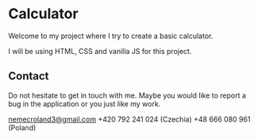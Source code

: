 # Calculator

Welcome to my project where I try to create a basic calculator.

I will be using HTML, CSS and vanilla JS for this project.

## Contact

Do not hesitate to get in touch with me. Maybe you would like to report a bug in the application or you just like my work.

nemecroland3@gmail.com
+420 792 241 024 (Czechia)
+48 666 080 961 (Poland)
